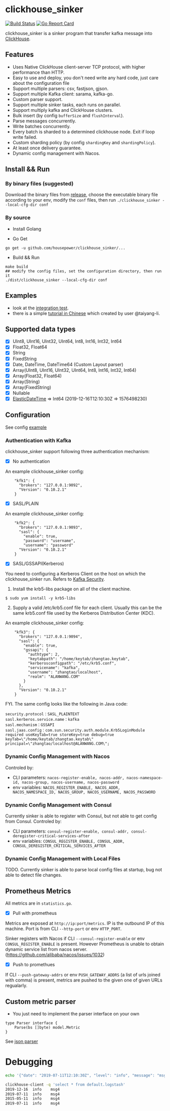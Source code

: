 # clickhouse_sinker

[![Build Status](https://travis-ci.com/housepower/clickhouse_sinker.svg?branch=master)](https://travis-ci.com/housepower/clickhouse_sinker)
[![Go Report Card](https://goreportcard.com/badge/github.com/housepower/clickhouse_sinker)](https://goreportcard.com/report/github.com/housepower/clickhouse_sinker)

clickhouse_sinker is a sinker program that transfer kafka message into [ClickHouse](https://clickhouse.yandex/).

## Features

- Uses Native ClickHouse client-server TCP protocol, with higher performance than HTTP.
- Easy to use and deploy, you don't need write any hard code, just care about the configuration file
- Support multiple parsers: csv, fastjson, gjson.
- Support multiple Kafka client: sarama, kafka-go.
- Custom parser support.
- Support multiple sinker tasks, each runs on parallel.
- Support multiply kafka and ClickHouse clusters.
- Bulk insert (by config `bufferSize` and `flushInterval`).
- Parse messages concurrently.
- Write batches concurrently.
- Every batch is sharded to a determined clickhouse node. Exit if loop write failed.
- Custom sharding policy (by config `shardingKey` and `shardingPolicy`).
- At least once delivery guarantee.
- Dynamic config management with Nacos.

## Install && Run

### By binary files (suggested)

Download the binary files from [release](https://github.com/housepower/clickhouse_sinker/releases), choose the executable binary file according to your env, modify the `conf` files, then run `./clickhouse_sinker --local-cfg-dir conf `

### By source

- Install Golang

- Go Get

```
go get -u github.com/housepower/clickhouse_sinker/...
```

- Build && Run

```
make build
## modify the config files, set the configuration directory, then run it
./dist/clickhouse_sinker --local-cfg-dir conf
```

## Examples

- look at the [integration test](https://github.com/housepower/clickhouse_sinker/blob/master/go.test.sh).
- there is a simple [tutorial in Chinese](https://note.youdao.com/ynoteshare1/index.html?id=c4b4a84a08e2312da6c6d733a5074c7a&type=note) which created by user @taiyang-li.

## Supported data types

- [x] UInt8, UInt16, UInt32, UInt64, Int8, Int16, Int32, Int64
- [x] Float32, Float64
- [x] String
- [x] FixedString
- [x] Date, DateTime, DateTime64 (Custom Layout parser)
- [x] Array(UInt8, UInt16, UInt32, UInt64, Int8, Int16, Int32, Int64)
- [x] Array(Float32, Float64)
- [x] Array(String)
- [x] Array(FixedString)
- [x] Nullable
- [x] [ElasticDateTime](https://www.elastic.co/guide/en/elasticsearch/reference/current/date.html) => Int64 (2019-12-16T12:10:30Z => 1576498230)

## Configuration

See config [example](./conf/config.json)

### Authentication with Kafka

clickhouse_sinker support following three authentication mechanism:

* [x] No authentication

An example clickhouse_sinker config:

```
    "kfk1": {
      "brokers": "127.0.0.1:9092",
      "Version": "0.10.2.1"
    }
```

* [x] SASL/PLAIN

An example clickhouse_sinker config:
```
    "kfk2": {
      "brokers": "127.0.0.1:9093",
      "sasl": {
        "enable": true,
        "password": "username",
        "username": "password"
      "Version": "0.10.2.1"
    }
```

* [x] SASL/GSSAPI(Kerberos)

You need to configuring a Kerberos Client on the host on which the clickhouse_sinker run. Refers to [Kafka Security](https://kafka.apache.org/documentation/#security).

1. Install the krb5-libs package on all of the client machine.
```
$ sudo yum install -y krb5-libs
```
2. Supply a valid /etc/krb5.conf file for each client. Usually this can be the same krb5.conf file used by the Kerberos Distribution Center (KDC).


An example clickhouse_sinker config:

```
    "kfk3": {
      "brokers": "127.0.0.1:9094",
      "sasl": {
        "enable": true,
        "gssapi": {
          "authtype": 2,
          "keytabpath": "/home/keytab/zhangtao.keytab",
          "kerberosconfigpath": "/etc/krb5.conf",
          "servicename": "kafka",
          "username": "zhangtao/localhost",
          "realm": "ALANWANG.COM"
        }
      },
      "Version": "0.10.2.1"
    }
```

FYI. The same config looks like the following in Java code:
```
security.protocol：SASL_PLAINTEXT
sasl.kerberos.service.name：kafka
sasl.mechanism：GSSAPI
sasl.jaas.config：com.sun.security.auth.module.Krb5LoginModule required useKeyTab=true storeKey=true debug=true keyTab=\"/home/keytab/zhangtao.keytab\" principal=\"zhangtao/localhost@ALANWANG.COM\";
```

### Dynamic Config Management with Nacos

Controled by:

- CLI parameters: `nacos-register-enable, nacos-addr, nacos-namespace-id, nacos-group, nacos-username, nacos-password`
- env variables: `NACOS_REGISTER_ENABLE, NACOS_ADDR, NACOS_NAMESPACE_ID, NACOS_GROUP, NACOS_USERNAME, NACOS_PASSWORD`

### Dynamic Config Management with Consul

Currently sinker is able to register with Consul, but not able to get config from Consul.
Controled by:

- CLI parameters: `consul-register-enable, consul-addr, consul-deregister-critical-services-after`
- env variables: `CONSUL_REGISTER_ENABLE, CONSUL_ADDR, CONSUL_DEREGISTER_CRITICAL_SERVICES_AFTER`

### Dynamic Config Management with Local Files
TODO. Currently sinker is able to parse local config files at startup, bug not able to detect file changes.

## Prometheus Metrics

All metrics are in `statistics.go`.

* [x] Pull with prometheus

Metrics are exposed at `http://ip:port/metrics`. IP is the outbound IP of this machine. Port is from CLI `--http-port` or env `HTTP_PORT`.

Sinker registers with Nacos if CLI `--consul-register-enable` or env `CONSUL_REGISTER_ENABLE` is present. However Prometheus is unable to obtain dynamic service list from nacos server. (https://github.com/alibaba/nacos/issues/1032)

* [x] Push to promethues

If CLI `--push-gateway-addrs` or env `PUSH_GATEWAY_ADDRS` (a list of urls joined with comma) is present, metrics are pushed to the given one of given URLs regualarly.


## Custom metric parser

- You just need to implement the parser interface on your own

```
type Parser interface {
	Parse(bs []byte) model.Metric
}
```

See [json parser](./parser/json.go)

# Debugging

```bash
echo '{"date": "2019-07-11T12:10:30Z", "level": "info", "message": "msg4"}' | kafkacat -b 127.0.0.1:9093 -P -t logstash

clickhouse-client -q 'select * from default.logstash'
2019-12-16	info	msg4
2019-07-11	info	msg4
2015-05-11	info	msg4
2019-07-11	info	msg4

```
